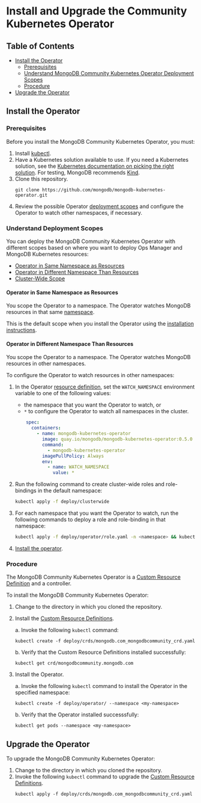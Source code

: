 # Install and Upgrade the Community Kubernetes Operator #

## Table of Contents

- [Install the Operator](#install-the-operator)
  - [Prerequisites](#prerequisites)
  - [Understand MongoDB Community Kubernetes Operator Deployment Scopes](#understand-deployment-scopes)
  - [Procedure](#procedure)
- [Upgrade the Operator](#upgrade-the-operator)

## Install the Operator

### Prerequisites

Before you install the MongoDB Community Kubernetes Operator, you must:

1. Install [kubectl](https://kubernetes.io/docs/tasks/tools/install-kubectl/).
2. Have a Kubernetes solution available to use.
   If you need a Kubernetes solution, see the [Kubernetes documentation on picking the right solution](https://kubernetes.io/docs/setup). For testing, MongoDB recommends [Kind](https://kind.sigs.k8s.io/).
3. Clone this repository.
   ```
   git clone https://github.com/mongodb/mongodb-kubernetes-operator.git
   ```
4. Review the possible Operator [deployment scopes](#understand-mongodb-community-operator-deployment-scopes) and configure the Operator to watch other namespaces, if necessary.

### Understand Deployment Scopes

You can deploy the MongoDB Community Kubernetes Operator with different scopes based on where you want to deploy Ops Manager and MongoDB Kubernetes resources:

- [Operator in Same Namespace as Resources](#operator-in-same-namespace-as-resources)
- [Operator in Different Namespace Than Resources](#operator-in-different-namespace-than-resources)
- [Cluster-Wide Scope](#cluster-wide-scope)

#### Operator in Same Namespace as Resources

You scope the Operator to a namespace. The Operator watches MongoDB resources in that same [namespace](https://kubernetes.io/docs/concepts/overview/working-with-objects/namespaces/).

This is the default scope when you install the Operator using the [installation instructions](#procedure).

#### Operator in Different Namespace Than Resources

You scope the Operator to a namespace. The Operator watches MongoDB resources in other namespaces.

To configure the Operator to watch resources in other namespaces:

1. In the Operator [resource definition](../deploy/operator/operator.yaml), set the `WATCH_NAMESPACE` environment variable to one of the following values:

   - the namespace that you want the Operator to watch, or
   - `*` to configure the Operator to watch all namespaces in the cluster.

   ```yaml
       spec:
         containers:
           - name: mongodb-kubernetes-operator
             image: quay.io/mongodb/mongodb-kubernetes-operator:0.5.0
             command:
               - mongodb-kubernetes-operator
             imagePullPolicy: Always
             env:
               - name: WATCH_NAMESPACE
                 value: *
   ```

2. Run the following command to create cluster-wide roles and role-bindings in the default namespace:

   ```sh
   kubectl apply -f deploy/clusterwide
   ```
3. For each namespace that you want the Operator to watch, run the following commands to deploy a role and role-binding in that namespace:

   ```sh
   kubectl apply -f deploy/operator/role.yaml -n <namespace> && kubectl apply -f deploy/operator/role_binding.yaml -n <namespace>
   ```

4. [Install the operator](#procedure).

### Procedure

The MongoDB Community Kubernetes Operator is a [Custom Resource Definition](https://kubernetes.io/docs/concepts/extend-kubernetes/api-extension/custom-resources/) and a controller.

To install the MongoDB Community Kubernetes Operator:

1. Change to the directory in which you cloned the repository.
2. Install the [Custom Resource Definitions](https://kubernetes.io/docs/concepts/extend-kubernetes/api-extension/custom-resources/).

   a. Invoke the following `kubectl` command:
      ```
      kubectl create -f deploy/crds/mongodb.com_mongodbcommunity_crd.yaml
      ```
   b. Verify that the Custom Resource Definitions installed successfully:
      ```
      kubectl get crd/mongodbcommunity.mongodb.com
      ```
3. Install the Operator.

   a. Invoke the following `kubectl` command to install the Operator in the specified namespace:
      ```
      kubectl create -f deploy/operator/ --namespace <my-namespace>
      ```
   b. Verify that the Operator installed successsfully:
      ```
      kubectl get pods --namespace <my-namespace>
      ```

## Upgrade the Operator

To upgrade the MongoDB Community Kubernetes Operator:

1. Change to the directory in which you cloned the repository.
2. Invoke the following `kubectl` command to upgrade the [Custom Resource Definitions](https://kubernetes.io/docs/concepts/extend-kubernetes/api-extension/custom-resources/).
   ```
   kubectl apply -f deploy/crds/mongodb.com_mongodbcommunity_crd.yaml
   ```
